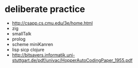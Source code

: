 # deliberate practice

* http://csapp.cs.cmu.edu/3e/home.html
* zig
* smallTalk
* prolog
* scheme miniKanren
* lisp sicp clojure
* http://bitsavers.informatik.uni-stuttgart.de/pdf/univac/HopperAutoCodingPaper_1955.pdf

